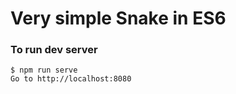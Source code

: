 # Very simple Snake in ES6

### To run dev server

```
$ npm run serve
Go to http://localhost:8080
```
